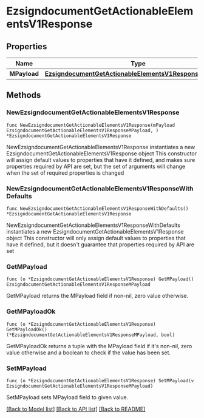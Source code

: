 # EzsigndocumentGetActionableElementsV1Response

## Properties

Name | Type | Description | Notes
------------ | ------------- | ------------- | -------------
**MPayload** | [**EzsigndocumentGetActionableElementsV1ResponseMPayload**](EzsigndocumentGetActionableElementsV1ResponseMPayload.md) |  | 

## Methods

### NewEzsigndocumentGetActionableElementsV1Response

`func NewEzsigndocumentGetActionableElementsV1Response(mPayload EzsigndocumentGetActionableElementsV1ResponseMPayload, ) *EzsigndocumentGetActionableElementsV1Response`

NewEzsigndocumentGetActionableElementsV1Response instantiates a new EzsigndocumentGetActionableElementsV1Response object
This constructor will assign default values to properties that have it defined,
and makes sure properties required by API are set, but the set of arguments
will change when the set of required properties is changed

### NewEzsigndocumentGetActionableElementsV1ResponseWithDefaults

`func NewEzsigndocumentGetActionableElementsV1ResponseWithDefaults() *EzsigndocumentGetActionableElementsV1Response`

NewEzsigndocumentGetActionableElementsV1ResponseWithDefaults instantiates a new EzsigndocumentGetActionableElementsV1Response object
This constructor will only assign default values to properties that have it defined,
but it doesn't guarantee that properties required by API are set

### GetMPayload

`func (o *EzsigndocumentGetActionableElementsV1Response) GetMPayload() EzsigndocumentGetActionableElementsV1ResponseMPayload`

GetMPayload returns the MPayload field if non-nil, zero value otherwise.

### GetMPayloadOk

`func (o *EzsigndocumentGetActionableElementsV1Response) GetMPayloadOk() (*EzsigndocumentGetActionableElementsV1ResponseMPayload, bool)`

GetMPayloadOk returns a tuple with the MPayload field if it's non-nil, zero value otherwise
and a boolean to check if the value has been set.

### SetMPayload

`func (o *EzsigndocumentGetActionableElementsV1Response) SetMPayload(v EzsigndocumentGetActionableElementsV1ResponseMPayload)`

SetMPayload sets MPayload field to given value.



[[Back to Model list]](../README.md#documentation-for-models) [[Back to API list]](../README.md#documentation-for-api-endpoints) [[Back to README]](../README.md)



